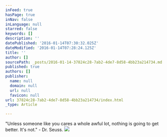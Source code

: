 ```yaml
---
inFeed: true
hasPage: true
inNav: false
inLanguage: null
starred: false
keywords: []
description: ''
datePublished: '2016-01-14T07:30:32.025Z'
dateModified: '2016-01-14T07:28:24.125Z'
title: ''
author: []
sourcePath: _posts/2016-01-14-37824c28-7ab2-4de7-8d58-4bb23a214734.md
published: true
authors: []
publisher:
  name: null
  domain: null
  url: null
  favicon: null
url: 37824c28-7ab2-4de7-8d58-4bb23a214734/index.html
_type: Article

---
```

"Unless someone like you cares a whole awful lot, nothing is going to get better. It's not." - Dr. Seuss. ![](https://s3-us-west-2.amazonaws.com/the-grid-img/p/6ce7fcc804c3f629fc56924abb2c5ed743964cde.jpg)